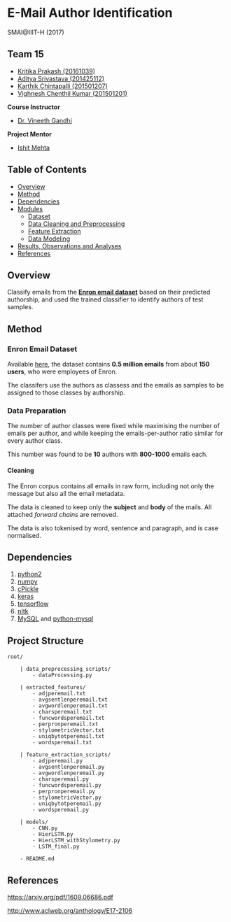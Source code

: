 # E-Mail Author Identification

SMAI@IIIT-H (2017)

## Team 15

- [Kritika Prakash (20161039)](https://github.com/Kritikalcoder)
- [Aditya Srivastava (201425112)](https://github.com/IamAdiSri)
- [Karthik Chintapalli (201501207)](https://github.com/karthikchintapalli)
- [Vighnesh Chenthil Kumar (201501201)](https://github.com/vighneshck)

**Course Instructor**
- [Dr. Vineeth Gandhi](https://faculty.iiit.ac.in/~vgandhi/)

**Project Mentor**
- [Ishit Mehta](https://github.com/ishit)

## Table of Contents
- [Overview](https://github.com/IamAdiSri/smai-proj#overview)
- [Method](https://github.com/IamAdiSri/smai-proj#method)
- [Dependencies](https://github.com/IamAdiSri/smai-proj#dependencies)
- [Modules](https://github.com/IamAdiSri/smai-proj#modules)
    - [Dataset](https://github.com/IamAdiSri/smai-proj#dataset)
    - [Data Cleaning and Preprocessing](https://github.com/IamAdiSri/smai-proj#data-cleaning-and-preprocessing)
    - [Feature Extraction](https://github.com/IamAdiSri/smai-proj#feature-extraction)
    - [Data Modeling](https://github.com/IamAdiSri/smai-proj#data-modeling)
- [Results, Observations and Analyses](https://github.com/IamAdiSri/smai-proj#results-observations-and-analyses)
- [References](https://github.com/IamAdiSri/smai-proj#references)

## Overview

Classify emails from the [**Enron email dataset**](https://www.cs.cmu.edu/~enron/) based on their predicted authorship, and used the trained classifier to identify authors of test samples.

## Method

### Enron Email Dataset

Available [here](https://www.cs.cmu.edu/~enron/), the dataset contains **0.5 million emails** from about **150 users**, who were employees of Enron.

The classifers use the authors as classess and the emails as samples to be assigned to those classes by authorship.

### Data Preparation

The number of author classes were fixed while maximising the number of emails per author, and while keeping the emails-per-author ratio similar for every author class.

This number was found to be **10** authors with **800-1000** emails each.

#### Cleaning

The Enron corpus contains all emails in raw form, including not only the message but also all the email metadata.

The data is cleaned to keep only the **subject** and **body** of the mails. All attached *forward chains* are removed.

The data is also tokenised by word, sentence and paragraph, and is case normalised.

###

## Dependencies
1. [python2](https://python.org)
2. [numpy](https://numpy.org)
3. [cPickle](https://docs.python.org/2.2/lib/module-cPickle.html)
4. [keras](https://keras.io)
5. [tensorflow](https://tensorflow.org)
6. [nltk](https://nltk.org)
7. [MySQL](https://mysql.com) and [python-mysql](https://pypi.python.org/pypi/MySQL-python)

## Project Structure
    root/

        | data_preprocessing_scripts/
            - dataProcessing.py

        | extracted_features/
            - adjperemail.txt
            - avgsentlenperemail.txt
            - avgwordlenperemail.txt
            - charsperemail.txt
            - funcwordsperemail.txt
            - perpronperemail.txt
            - stylometricVector.txt
            - uniqbytotperemail.txt
            - wordsperemail.txt

        | feature_extraction_scripts/
            - adjperemail.py
            - avgsentlenperemail.py
            - avgwordlenperemail.py
            - charsperemail.py
            - funcwordsperemail.py
            - perpronperemail.py
            - stylometricVector.py
            - uniqbytotperemail.py
            - wordsperemail.py

        | models/
            - CNN.py
            - HierLSTM.py
            - HierLSTM_withStylometry.py
            - LSTM_final.py

        - README.md

## References
https://arxiv.org/pdf/1609.06686.pdf

http://www.aclweb.org/anthology/E17-2106
